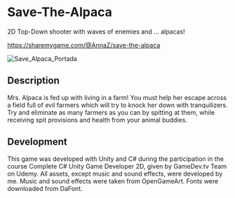 # Save-The-Alpaca
2D Top-Down shooter with waves of enemies and ... alpacas!

https://sharemygame.com/@AnnaZ/save-the-alpaca

![Save_Alpaca_Portada](https://user-images.githubusercontent.com/90032680/131991971-15d65ff3-a685-4162-bbfd-dcbfd402ed22.jpg)

## Description
Mrs. Alpaca is fed up with living in a farm! You must help her escape across a field full of evil farmers which will try to knock her down with tranquilizers. Try and eliminate as many farmers as you can by spitting at them, while receiving spit provisions and health from your animal buddies.

## Development
This game was developed with Unity and C# during the participation in the course Complete C# Unity Game Developer 2D, given by GameDev.tv Team on Udemy. All assets, except music and sound effects, were developed by me. Music and sound effects were taken from OpenGameArt. Fonts were downloaded from DaFont.
